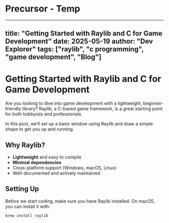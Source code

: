# Precursor - Temp

---
title: "Getting Started with Raylib and C for Game Development"
date: 2025-05-19
author: "Dev Explorer"
tags: ["raylib", "c programming", "game development", "Blog"]
---

# Getting Started with Raylib and C for Game Development

Are you looking to dive into game development with a lightweight, beginner-friendly library? Raylib, a C-based game framework, is a great starting point for both hobbyists and professionals.

In this post, we’ll set up a basic window using Raylib and draw a simple shape to get you up and running.

## Why Raylib?

- **Lightweight** and easy to compile
- **Minimal dependencies**
- Cross-platform support (Windows, macOS, Linux)
- Well-documented and actively maintained

## Setting Up

Before we start coding, make sure you have Raylib installed. On macOS, you can install it with:

```bash
brew install raylib
